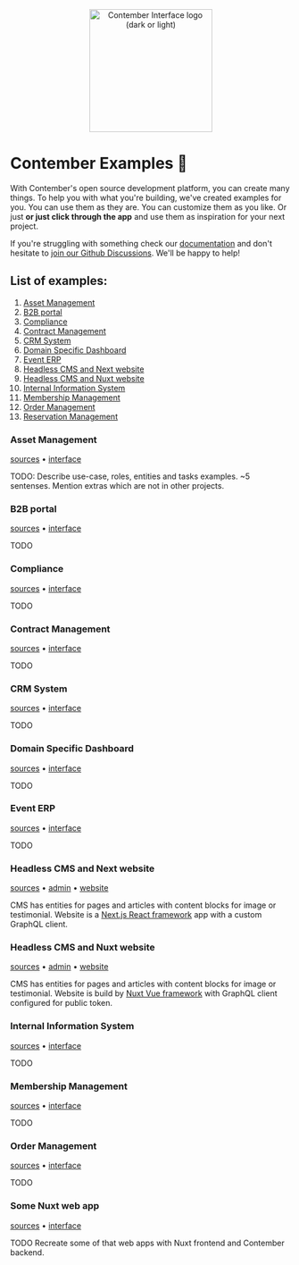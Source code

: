 <div align="center">
	<a href="https://www.contember.com/" target="_blank">
			<picture>
				<source media="(prefers-color-scheme: dark)" srcset=".github/assets/logo_d.svg">
				<img height="220" alt="Contember Interface logo (dark or light)" src=".github/assets/logo_l.svg">
		</picture>
	</a>
</div>

# Contember Examples 🚀

With Contember's open source development platform, you can create many things. To help you with what you're building, we've created examples for you. You can use them as they are. You can customize them as you like. Or just **or just click through the app** and use them as inspiration for your next project.

If you're struggling with something check our [documentation](https://docs.contember.com) and don't hesitate to [join our Github Discussions](https://github.com/orgs/contember/discussions/categories/support). We'll be happy to help!

## List of examples:

1. [Asset Management](/asset-management)
1. [B2B portal](/b2b-portal)
1. [Compliance](/compliance)
1. [Contract Management](/contract-management)
1. [CRM System](/crm-system)
1. [Domain Specific Dashboard](/domain-specific-dashboard)
1. [Event ERP](/event-erp)
1. [Headless CMS and Next website](/headless-cms)
1. [Headless CMS and Nuxt website](/headless-cms-nuxt)
1. [Internal Information System](/internal-information-system)
1. [Membership Management](/membership-management)
1. [Order Management](/order-management)
1. [Reservation Management](/reservation-management)

### Asset Management
[sources](/asset-management) • [interface](https://TODO)

TODO: Describe use-case, roles, entities and tasks examples. ~5 sentenses. Mention extras which are not in other projects.

### B2B portal
[sources](/b2b-portal) • [interface](https://TODO)

TODO

### Compliance
[sources](/compliance) • [interface](https://TODO)

TODO

### Contract Management
[sources](/contract-management) • [interface](https://TODO)

TODO

### CRM System
[sources](/crm-system) • [interface](https://TODO)

TODO

### Domain Specific Dashboard
[sources](/domain-specific-dashboard) • [interface](https://TODO)

TODO

### Event ERP
[sources](/event-erp) • [interface](https://TODO)

TODO

### Headless CMS and Next website
[sources](/headless-cms) • [admin](https://TODO) • [website](https://TODO)

CMS has entities for pages and articles with content blocks for image or testimonial. Website is a [Next.js React framework](https://nextjs.org) app with a custom GraphQL client.

### Headless CMS and Nuxt website
[sources](/headless-cms-nuxt) • [admin](https://TODO) • [website](https://TODO)

CMS has entities for pages and articles with content blocks for image or testimonial. Website is build by [Nuxt Vue framework](https://nuxt.com) with GraphQL client configured for public token.

### Internal Information System
[sources](/internal-information-system) • [interface](https://TODO)

TODO

### Membership Management
[sources](/membership-management) • [interface](https://TODO)

TODO

### Order Management
[sources](/order-management) • [interface](https://TODO)

TODO

### Some Nuxt web app
[sources](/TODO) • [interface](https://TODO)

TODO Recreate some of that web apps with Nuxt frontend and Contember backend.
